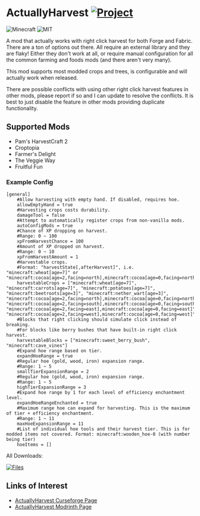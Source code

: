 # ActuallyHarvest [![Project](http://cf.way2muchnoise.eu/full_1076278_downloads.svg)](https://minecraft.curseforge.com/projects/1076278)
![Minecraft](http://cf.way2muchnoise.eu/versions/For%20MC_1076278_all.svg)
![MIT](https://img.shields.io/badge/license-MIT-blue.svg?longCache=true&style=flat)

A mod that actually works with right click harvest for both Forge and Fabric. There are a ton of options out there. All require an external library and they are flaky! Either they don't work at all, or require manual configuration for all the common farming and foods mods (and there aren't very many).

This mod supports most modded crops and trees, is configurable and will actually work when released.

There are possible conflicts with using other right click harvest features in other mods, please report if so and I can update to resolve the conflicts. It is best to just disable the feature in other mods providing duplicate functionality.

## Supported Mods
 - Pam's HarvestCraft 2
 - Croptopia
 - Farmer's Delight
 - The Veggie Way
 - Fruitful Fun

### Example Config
```
[general]
	#Allow harvesting with empty hand. If disabled, requires hoe.
	allowEmptyHand = true
	#Harvesting crops costs durability.
	damageTool = false
	#Attempt to automatically register crops from non-vanilla mods.
	autoConfigMods = true
	#Chance of XP dropping on harvest.
	#Range: 0 ~ 100
	xpFromHarvestChance = 100
	#Amount of XP dropped on harvest.
	#Range: 0 ~ 10
	xpFromHarvestAmount = 1
	#Harvestable crops.
	#Format: "harvestState[,afterHarvest]", i.e. "minecraft:wheat[age=7]" or "minecraft:cocoa[age=2,facing=north],minecraft:cocoa[age=0,facing=north]"
	harvestableCrops = ["minecraft:wheat[age=7]", "minecraft:carrots[age=7]", "minecraft:potatoes[age=7]", "minecraft:beetroots[age=3]", "minecraft:nether_wart[age=3]", "minecraft:cocoa[age=2,facing=north],minecraft:cocoa[age=0,facing=north]", "minecraft:cocoa[age=2,facing=south],minecraft:cocoa[age=0,facing=south]", "minecraft:cocoa[age=2,facing=east],minecraft:cocoa[age=0,facing=east]", "minecraft:cocoa[age=2,facing=west],minecraft:cocoa[age=0,facing=west]"]
	#Blocks that right clicking should simulate click instead of breaking.
	#For blocks like berry bushes that have built-in right click harvest.
	harvestableBlocks = ["minecraft:sweet_berry_bush", "minecraft:cave_vines"]
	#Expand hoe range based on tier.
	expandHoeRange = true
	#Regular hoe (gold, wood, iron) expansion range.
	#Range: 1 ~ 5
	smallTierExpansionRange = 2
	#Regular hoe (gold, wood, iron) expansion range.
	#Range: 1 ~ 5
	highTierExpansionRange = 3
	#Expand hoe range by 1 for each level of efficiency enchantment level.
	expandHoeRangeEnchanted = true
	#Maximum range hoe can expand for harvesting. This is the maximum of tier + efficiency enchantment.
	#Range: 1 ~ 11
	maxHoeExpansionRange = 11
	#List of individual hoe tools and their harvest tier. This is for modded items not covered. Format: minecraft:wooden_hoe-0 (with number being tier)
	hoeItems = []
```

All Downloads:

[![Files](https://curse.nikky.moe/api/img/1076278/files?logo)](https://minecraft.curseforge.com/projects/1076278/files)

## Links of Interest

+ [ActuallyHarvest Curseforge Page](https://www.curseforge.com/minecraft/mc-mods/actually-harvest)
+ [ActuallyHarvest Modrinth Page](https://modrinth.com/project/actually-harvest)
